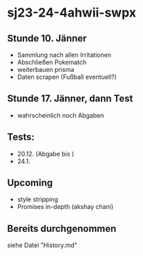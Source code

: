 # sj23-24-4ahwii-swpx

## Stunde 10. Jänner

-   Sammlung nach allen Irritationen
-   Abschließen Pokematch
-   weiterbauen prisma
-   Daten scrapen (Fußball eventuell?)

## Stunde 17. Jänner, dann Test

-   wahrscheinlich noch Abgaben

## Tests:

-   20.12. (Abgabe bis )
-   24.1.

## Upcoming

-   style stripping
-   Promises in-depth (akshay chani)

## Bereits durchgenommen

siehe Datei "History.md"
